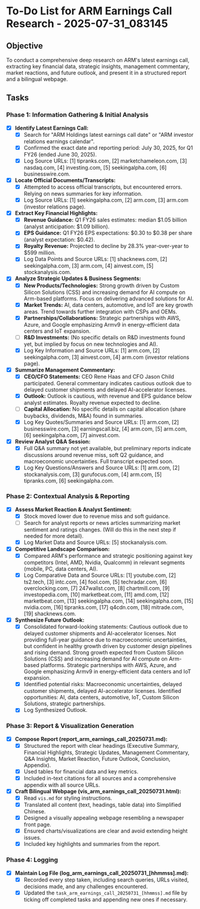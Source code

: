 # To-Do List for ARM Earnings Call Research - 2025-07-31_083145

## Objective
To conduct a comprehensive deep research on ARM's latest earnings call, extracting key financial data, strategic insights, management commentary, market reactions, and future outlook, and present it in a structured report and a bilingual webpage.

## Tasks

### Phase 1: Information Gathering & Initial Analysis

- [x] **Identify Latest Earnings Call:**
    - [x] Search for "ARM Holdings latest earnings call date" or "ARM investor relations earnings calendar".
    - [x] Confirmed the exact date and reporting period: July 30, 2025, for Q1 FY26 (ended June 30, 2025).
    - [x] Log Source URLs: [1] tipranks.com, [2] marketchameleon.com, [3] nasdaq.com, [4] investing.com, [5] seekingalpha.com, [6] businesswire.com.

- [x] **Locate Official Documents/Transcripts:**
    - [x] Attempted to access official transcripts, but encountered errors. Relying on news summaries for key information.
    - [x] Log Source URLs: [1] seekingalpha.com, [2] arm.com, [3] arm.com (investor relations page).

- [x] **Extract Key Financial Highlights:**
    - [x] **Revenue Guidance:** Q1 FY26 sales estimates: median $1.05 billion (analyst anticipation: $1.09 billion).
    - [x] **EPS Guidance:** Q1 FY26 EPS expectations: $0.30 to $0.38 per share (analyst expectation: $0.42).
    - [x] **Royalty Revenue:** Projected to decline by 28.3% year-over-year to $599 million.
    - [x] Log Data Points and Source URLs: [1] shacknews.com, [2] seekingalpha.com, [3] arm.com, [4] ainvest.com, [5] stockanalysis.com.

- [x] **Analyze Strategic Updates & Business Segments:**
    - [x] **New Products/Technologies:** Strong growth driven by Custom Silicon Solutions (CSS) and increasing demand for AI compute on Arm-based platforms. Focus on delivering advanced solutions for AI.
    - [x] **Market Trends:** AI, data centers, automotive, and IoT are key growth areas. Trend towards further integration with CSPs and OEMs.
    - [x] **Partnerships/Collaborations:** Strategic partnerships with AWS, Azure, and Google emphasizing Armv9 in energy-efficient data centers and IoT expansion.
    - [ ] **R&D Investments:** (No specific details on R&D investments found yet, but implied by focus on new technologies and AI).
    - [x] Log Key Information and Source URLs: [1] arm.com, [2] seekingalpha.com, [3] ainvest.com, [4] arm.com (investor relations page).

- [x] **Summarize Management Commentary:**
    - [x] **CEO/CFO Statements:** CEO Rene Haas and CFO Jason Child participated. General commentary indicates cautious outlook due to delayed customer shipments and delayed AI-accelerator licenses.
    - [x] **Outlook:** Outlook is cautious, with revenue and EPS guidance below analyst estimates. Royalty revenue expected to decline.
    - [ ] **Capital Allocation:** No specific details on capital allocation (share buybacks, dividends, M&A) found in summaries.
    - [x] Log Key Quotes/Summaries and Source URLs: [1] arm.com, [2] businesswire.com, [3] earningscall.biz, [4] arm.com, [5] arm.com, [6] seekingalpha.com, [7] ainvest.com.

- [x] **Review Analyst Q&A Session:**
    - [x] Full Q&A summary not yet available, but preliminary reports indicate discussions around revenue miss, soft Q2 guidance, and macroeconomic uncertainties. Full transcript expected soon.
    - [x] Log Key Questions/Answers and Source URLs: [1] arm.com, [2] stockanalysis.com, [3] gurufocus.com, [4] arm.com, [5] tipranks.com, [6] seekingalpha.com.

### Phase 2: Contextual Analysis & Reporting

- [x] **Assess Market Reaction & Analyst Sentiment:**
    - [x] Stock moved lower due to revenue miss and soft guidance.
    - [ ] Search for analyst reports or news articles summarizing market sentiment and ratings changes. (Will do this in the next step if needed for more detail).
    - [x] Log Market Data and Source URLs: [5] stockanalysis.com.

- [x] **Competitive Landscape Comparison:**
    - [x] Compared ARM's performance and strategic positioning against key competitors (Intel, AMD, Nvidia, Qualcomm) in relevant segments (mobile, PC, data centers, AI).
    - [x] Log Comparative Data and Source URLs: [1] youtube.com, [2] ts2.tech, [3] intc.com, [4] fool.com, [5] techradar.com, [6] overclocking.com, [7] 247wallst.com, [8] chartmill.com, [9] investopedia.com, [10] marketbeat.com, [11] amd.com, [12] marketbeat.com, [13] seekingalpha.com, [14] seekingalpha.com, [15] nvidia.com, [16] tipranks.com, [17] q4cdn.com, [18] mitrade.com, [19] shacknews.com.

- [x] **Synthesize Future Outlook:**
    - [x] Consolidated forward-looking statements: Cautious outlook due to delayed customer shipments and AI-accelerator licenses. Not providing full-year guidance due to macroeconomic uncertainties, but confident in healthy growth driven by customer design pipelines and rising demand. Strong growth expected from Custom Silicon Solutions (CSS) and increasing demand for AI compute on Arm-based platforms. Strategic partnerships with AWS, Azure, and Google emphasizing Armv9 in energy-efficient data centers and IoT expansion.
    - [x] Identified potential risks: Macroeconomic uncertainties, delayed customer shipments, delayed AI-accelerator licenses. Identified opportunities: AI, data centers, automotive, IoT, Custom Silicon Solutions, strategic partnerships.
    - [x] Log Synthesized Outlook.

### Phase 3: Report & Visualization Generation

- [x] **Compose Report (report_arm_earnings_call_20250731.md):**
    - [x] Structured the report with clear headings (Executive Summary, Financial Highlights, Strategic Updates, Management Commentary, Q&A Insights, Market Reaction, Future Outlook, Conclusion, Appendix).
    - [x] Used tables for financial data and key metrics.
    - [x] Included in-text citations for all sources and a comprehensive appendix with all source URLs.

- [x] **Craft Bilingual Webpage (vis_arm_earnings_call_20250731.html):**
    - [x] Read `vis.md` for styling instructions.
    - [x] Translated all content (text, headings, table data) into Simplified Chinese.
    - [x] Designed a visually appealing webpage resembling a newspaper front page.
    - [x] Ensured charts/visualizations are clear and avoid extending height issues.
    - [x] Included key highlights and summaries from the report.

### Phase 4: Logging

- [x] **Maintain Log File (log_arm_earnings_call_20250731_[hhmmss].md):**
    - [x] Recorded every step taken, including search queries, URLs visited, decisions made, and any challenges encountered.
    - [x] Updated the `task_arm_earnings_call_20250731_[hhmmss].md` file by ticking off completed tasks and appending new ones if necessary.
